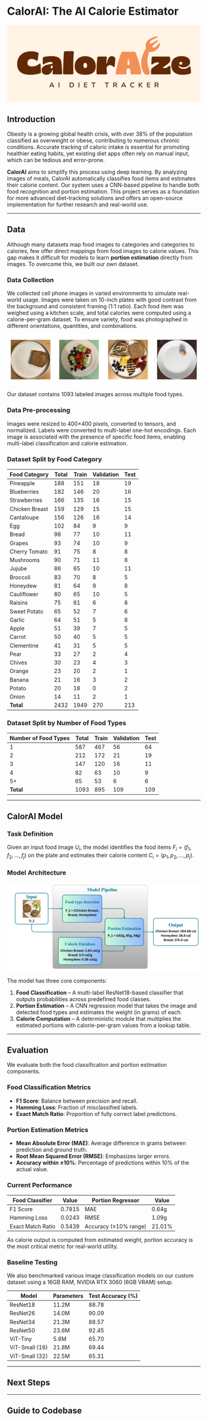 # CalorAI: The AI Calorie Estimator

![Logo](items/logo_light.png)

## Introduction

Obesity is a growing global health crisis, with over 38% of the population classified as overweight or obese, contributing to numerous chronic conditions. Accurate tracking of caloric intake is essential for promoting healthier eating habits, yet existing diet apps often rely on manual input, which can be tedious and error-prone.

**CalorAI** aims to simplify this process using deep learning. By analyzing images of meals, CalorAI automatically classifies food items and estimates their calorie content. Our system uses a CNN-based pipeline to handle both food recognition and portion estimation. This project serves as a foundation for more advanced diet-tracking solutions and offers an open-source implementation for further research and real-world use.

---

## Data

Although many datasets map food images to categories and categories to calories, few offer direct mappings from food images to calorie values. This gap makes it difficult for models to learn **portion estimation** directly from images. To overcome this, we built our own dataset.

### Data Collection

We collected cell phone images in varied environments to simulate real-world usage. Images were taken on 10-inch plates with good contrast from the background and consistent framing (1:1 ratio). Each food item was weighed using a kitchen scale, and total calories were computed using a calorie-per-gram dataset. To ensure variety, food was photographed in different orientations, quantities, and combinations.

![Sample Data](items/example_data.png)

Our dataset contains 1093 labeled images across multiple food types.  

### Data Pre-processing

Images were resized to 400×400 pixels, converted to tensors, and normalized. Labels were converted to multi-label one-hot encodings. Each image is associated with the presence of specific food items, enabling multi-label classification and calorie estimation.

### Dataset Split by Food Category

| Food Category    | Total | Train | Validation | Test |
|------------------|-------|-------|------------|------|
| Pineapple        | 188   | 151   | 18         | 19   |
| Blueberries      | 182   | 146   | 20         | 16   |
| Strawberries     | 166   | 135   | 16         | 15   |
| Chicken Breast   | 159   | 129   | 15         | 15   |
| Cantaloupe       | 156   | 126   | 16         | 14   |
| Egg              | 102   | 84    | 9          | 9    |
| Bread            | 98    | 77    | 10         | 11   |
| Grapes           | 93    | 74    | 10         | 9    |
| Cherry Tomato    | 91    | 75    | 8          | 8    |
| Mushrooms        | 90    | 71    | 11         | 8    |
| Jujube           | 86    | 65    | 10         | 11   |
| Broccoli         | 83    | 70    | 8          | 5    |
| Honeydew         | 81    | 64    | 9          | 8    |
| Cauliflower      | 80    | 65    | 10         | 5    |
| Raisins          | 75    | 61    | 6          | 8    |
| Sweet Potato     | 65    | 52    | 7          | 6    |
| Garlic           | 64    | 51    | 5          | 8    |
| Apple            | 51    | 39    | 7          | 5    |
| Carrot           | 50    | 40    | 5          | 5    |
| Clementine       | 41    | 31    | 5          | 5    |
| Pear             | 33    | 27    | 2          | 4    |
| Chives           | 30    | 23    | 4          | 3    |
| Orange           | 23    | 20    | 2          | 1    |
| Banana           | 21    | 16    | 3          | 2    |
| Potato           | 20    | 18    | 0          | 2    |
| Onion            | 14    | 11    | 2          | 1    |
| **Total**        | 2432  | 1949  | 270        | 213  |

### Dataset Split by Number of Food Types

| Number of Food Types | Total | Train | Validation | Test |
|----------------------|-------|-------|------------|------|
| 1                    | 587   | 467   | 56         | 64   |
| 2                    | 212   | 172   | 21         | 19   |
| 3                    | 147   | 120   | 16         | 11   |
| 4                    | 82    | 63    | 10         | 9    |
| 5+                   | 65    | 53    | 6          | 6    |
| **Total**            | 1093  | 895   | 109        | 109  |

---

## CalorAI Model

### Task Definition

Given an input food image $U_i$, the model identifies the food items $F_i = (f_1, f_2, ..., f_j)$ on the plate and estimates their calorie content $C_i = (p_1, p_2, ..., p_j)$.

### Model Architecture

![Model Architecture](items/model.png)

The model has three core components:

1. **Food Classification** – A multi-label ResNet18-based classifier that outputs probabilities across predefined food classes.
2. **Portion Estimation** – A CNN regression model that takes the image and detected food types and estimates the weight (in grams) of each.
3. **Calorie Computation** – A deterministic module that multiplies the estimated portions with calorie-per-gram values from a lookup table.

---

## Evaluation

We evaluate both the food classification and portion estimation components.

### Food Classification Metrics

- **F1 Score**: Balance between precision and recall.
- **Hamming Loss**: Fraction of misclassified labels.
- **Exact Match Ratio**: Proportion of fully correct label predictions.

### Portion Estimation Metrics

- **Mean Absolute Error (MAE)**: Average difference in grams between prediction and ground truth.
- **Root Mean Squared Error (RMSE)**: Emphasizes larger errors.
- **Accuracy within ±10%**: Percentage of predictions within 10% of the actual value.

### Current Performance

| **Food Classifier**       | Value   | **Portion Regressor**         | Value     |
|--------------------------|---------|-------------------------------|-----------|
| F1 Score                 | 0.7815  | MAE                           | 0.64g     |
| Hamming Loss             | 0.0243  | RMSE                          | 1.09g     |
| Exact Match Ratio        | 0.5439  | Accuracy (±10% range)         | 21.01%    |

As calorie output is computed from estimated weight, portion accuracy is the most critical metric for real-world utility.

### Baseline Testing

We also benchmarked various image classification models on our custom dataset using a 16GB RAM, NVIDIA RTX 3060 (6GB VRAM) setup.

| **Model**         | **Parameters** | **Test Accuracy (%)** |
|-------------------|----------------|------------------------|
| ResNet18          | 11.2M          | 88.78                  |
| ResNet26          | 14.0M          | 90.09                  |
| ResNet34          | 21.3M          | 88.57                  |
| ResNet50          | 23.6M          | 92.45                  |
| ViT-Tiny          | 5.6M           | 65.70                  |
| ViT-Small (16)    | 21.8M          | 69.44                  |
| ViT-Small (32)    | 22.5M          | 65.31                  |

---

## Next Steps

---

## Guide to Codebase


